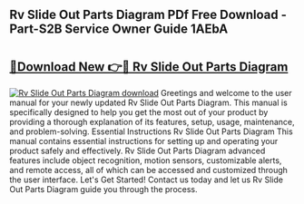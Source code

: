## Rv Slide Out Parts Diagram PDf Free Download - Part-S2B Service Owner Guide 1AEbA

# <h2><a href="http://dfj98ho.blite.top/?on=Rv+Slide+Out+Parts+Diagram">🔗Download New 👉🔴 Rv Slide Out Parts Diagram</a></h2>

[![Rv Slide Out Parts Diagram download](https://i.imgur.com/lujVjoI.png)](http://dfj98ho.blite.top/?on=Rv+Slide+Out+Parts+Diagram)
Greetings and welcome to the user manual for your newly updated Rv Slide Out Parts Diagram. This manual is specifically designed to help you get the most out of your product by providing a thorough explanation of its features, setup, usage, maintenance, and problem-solving. Essential Instructions Rv Slide Out Parts Diagram This manual contains essential instructions for setting up and operating your product safely and effectively. Rv Slide Out Parts Diagram advanced features include object recognition, motion sensors, customizable alerts, and remote access, all of which can be accessed and customized through the user interface. Let's Get Started! Contact us today and let us Rv Slide Out Parts Diagram guide you through the process.
